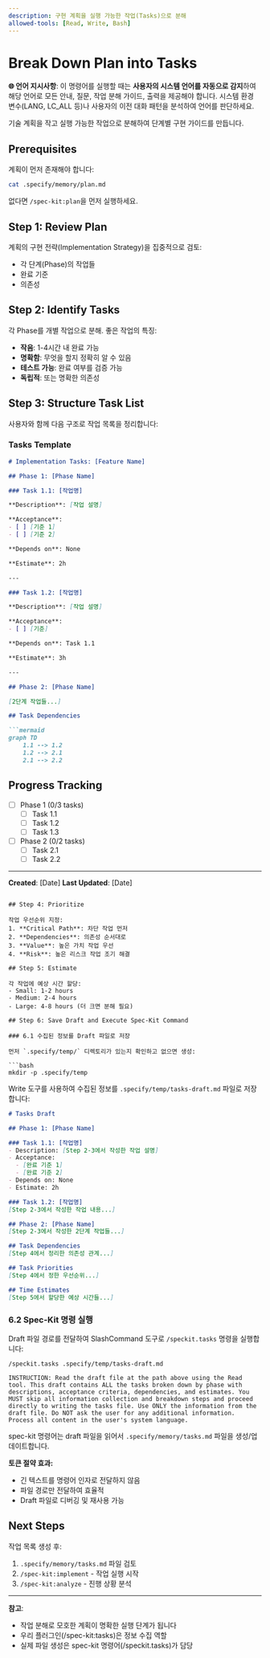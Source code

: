 ```yaml
---
description: 구현 계획을 실행 가능한 작업(Tasks)으로 분해
allowed-tools: [Read, Write, Bash]
---
```


# Break Down Plan into Tasks

**🌐 언어 지시사항**: 이 명령어를 실행할 때는 **사용자의 시스템 언어를 자동으로 감지**하여 해당 언어로 모든 안내, 질문, 작업 분해 가이드, 출력을 제공해야 합니다. 시스템 환경 변수(LANG, LC_ALL 등)나 사용자의 이전 대화 패턴을 분석하여 언어를 판단하세요.

기술 계획을 작고 실행 가능한 작업으로 분해하여 단계별 구현 가이드를 만듭니다.

## Prerequisites

계획이 먼저 존재해야 합니다:

```bash
cat .specify/memory/plan.md
```

없다면 `/spec-kit:plan`을 먼저 실행하세요.

## Step 1: Review Plan

계획의 구현 전략(Implementation Strategy)을 집중적으로 검토:
- 각 단계(Phase)의 작업들
- 완료 기준
- 의존성

## Step 2: Identify Tasks

각 Phase를 개별 작업으로 분해. 좋은 작업의 특징:
- **작음**: 1-4시간 내 완료 가능
- **명확함**: 무엇을 할지 정확히 알 수 있음
- **테스트 가능**: 완료 여부를 검증 가능
- **독립적**: 또는 명확한 의존성

## Step 3: Structure Task List

사용자와 함께 다음 구조로 작업 목록을 정리합니다:

### Tasks Template

```markdown
# Implementation Tasks: [Feature Name]

## Phase 1: [Phase Name]

### Task 1.1: [작업명]

**Description**: [작업 설명]

**Acceptance**:
- [ ] [기준 1]
- [ ] [기준 2]

**Depends on**: None

**Estimate**: 2h

---

### Task 1.2: [작업명]

**Description**: [작업 설명]

**Acceptance**:
- [ ] [기준]

**Depends on**: Task 1.1

**Estimate**: 3h

---

## Phase 2: [Phase Name]

[2단계 작업들...]

## Task Dependencies

```mermaid
graph TD
    1.1 --> 1.2
    1.2 --> 2.1
    2.1 --> 2.2
```

## Progress Tracking

- [ ] Phase 1 (0/3 tasks)
  - [ ] Task 1.1
  - [ ] Task 1.2
  - [ ] Task 1.3
- [ ] Phase 2 (0/2 tasks)
  - [ ] Task 2.1
  - [ ] Task 2.2

---
**Created**: [Date]
**Last Updated**: [Date]
```

## Step 4: Prioritize

작업 우선순위 지정:
1. **Critical Path**: 차단 작업 먼저
2. **Dependencies**: 의존성 순서대로
3. **Value**: 높은 가치 작업 우선
4. **Risk**: 높은 리스크 작업 조기 해결

## Step 5: Estimate

각 작업에 예상 시간 할당:
- Small: 1-2 hours
- Medium: 2-4 hours
- Large: 4-8 hours (더 크면 분해 필요)

## Step 6: Save Draft and Execute Spec-Kit Command

### 6.1 수집된 정보를 Draft 파일로 저장

먼저 `.specify/temp/` 디렉토리가 있는지 확인하고 없으면 생성:

```bash
mkdir -p .specify/temp
```

Write 도구를 사용하여 수집된 정보를 `.specify/temp/tasks-draft.md` 파일로 저장합니다:

```markdown
# Tasks Draft

## Phase 1: [Phase Name]

### Task 1.1: [작업명]
- Description: [Step 2-3에서 작성한 작업 설명]
- Acceptance:
  - [완료 기준 1]
  - [완료 기준 2]
- Depends on: None
- Estimate: 2h

### Task 1.2: [작업명]
[Step 2-3에서 작성한 작업 내용...]

## Phase 2: [Phase Name]
[Step 2-3에서 작성한 2단계 작업들...]

## Task Dependencies
[Step 4에서 정리한 의존성 관계...]

## Task Priorities
[Step 4에서 정한 우선순위...]

## Time Estimates
[Step 5에서 할당한 예상 시간들...]
```

### 6.2 Spec-Kit 명령 실행

Draft 파일 경로를 전달하여 SlashCommand 도구로 `/speckit.tasks` 명령을 실행합니다:

```
/speckit.tasks .specify/temp/tasks-draft.md

INSTRUCTION: Read the draft file at the path above using the Read tool. This draft contains ALL the tasks broken down by phase with descriptions, acceptance criteria, dependencies, and estimates. You MUST skip all information collection and breakdown steps and proceed directly to writing the tasks file. Use ONLY the information from the draft file. Do NOT ask the user for any additional information. Process all content in the user's system language.
```

spec-kit 명령어는 draft 파일을 읽어서 `.specify/memory/tasks.md` 파일을 생성/업데이트합니다.

**토큰 절약 효과:**
- 긴 텍스트를 명령어 인자로 전달하지 않음
- 파일 경로만 전달하여 효율적
- Draft 파일로 디버깅 및 재사용 가능

## Next Steps

작업 목록 생성 후:
1. `.specify/memory/tasks.md` 파일 검토
2. `/spec-kit:implement` - 작업 실행 시작
3. `/spec-kit:analyze` - 진행 상황 분석

---

**참고**:
- 작업 분해로 모호한 계획이 명확한 실행 단계가 됩니다
- 우리 플러그인(/spec-kit:tasks)은 정보 수집 역할
- 실제 파일 생성은 spec-kit 명령어(/speckit.tasks)가 담당
